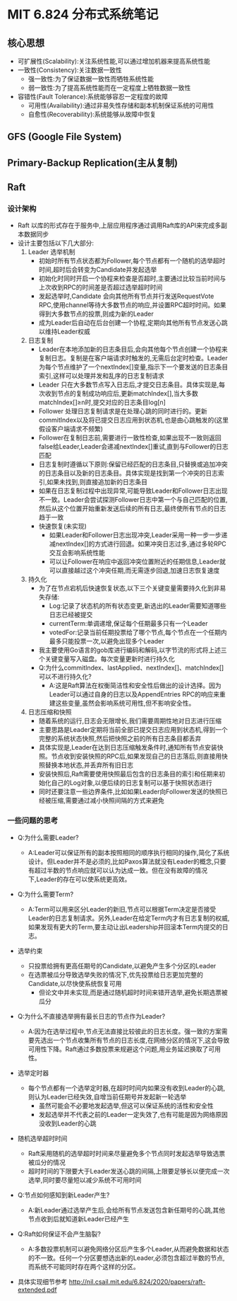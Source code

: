 # MIT 6.824 分布式系统笔记

## 核心思想

* 可扩展性(Scalability):关注系统性能,可以通过增加机器来提高系统性能
* 一致性(Consistency):关注数据一致性
  * 强一致性:为了保证数据一致性而牺牲系统性能
  * 弱一致性:为了提高系统性能而在一定程度上牺牲数据一致性
* 容错性(Fault Tolerance):系统能够容忍一定程度的故障
  * 可用性(Availability):通过非易失性存储和副本机制保证系统的可用性
  * 自愈性(Recoverability):系统能够从故障中恢复

## GFS (Google File System)

## Primary-Backup Replication(主从复制)

## Raft

### 设计架构

* Raft 以库的形式存在于服务中,上层应用程序通过调用Raft库的API来完成多副本数据同步
* 设计主要包括以下几大部分:
  1. Leader 选举机制
     * 初始时所有节点状态都为Follower,每个节点都有一个随机的选举超时时间,超时后会转变为Candidate并发起选举
     * 初始化时同时开启一个协程来检查是否超时,主要通过比较当前时间与上次收到RPC的时间差是否超过选举超时时间
     * 发起选举时,Candidate 会向其他所有节点并行发送RequestVote RPC,使用channel等待大多数节点的响应,并设置RPC超时时间。如果得到大多数节点的投票,则成为新的Leader
     * 成为Leader后自动在后台创建一个协程,定期向其他所有节点发送心跳以维持Leader权威
  2. 日志复制
     * Leader在本地添加新的日志条目后,会向其他每个节点创建一个协程来复制日志。复制是在客户端请求时触发的,无需后台定时检查。Leader为每个节点维护了一个nextIndex[]变量,指示下一个要发送的日志条目索引,这样可以处理并发和乱序的日志复制请求
     * Leader 只在大多数节点写入日志后,才提交日志条目。具体实现是,每次收到节点的复制成功响应后,更新matchIndex[],当大多数matchIndex[]≥n时,提交对应的日志条目log[n]
     * Follower 处理日志复制请求是在处理心跳的同时进行的。更新commitIndex以及将已提交日志应用到状态机,也是由心跳触发的(这里假设客户端请求不频繁)
     * Follower在复制日志前,需要进行一致性检查,如果出现不一致则返回false给Leader,Leader会递减nextIndex[]重试,直到与Follower的日志匹配
     * 日志复制时遵循以下原则:保留已经匹配的日志条目,只替换或追加冲突的日志条目以及新的日志条目。具体实现是找到第一个冲突的日志索引,如果未找到,则直接追加新的日志条目
     * 如果在日志复制过程中出现异常,可能导致Leader和Follower日志出现不一致。Leader会尝试探测Follower日志中第一个与自己匹配的位置,然后从这个位置开始重新发送后续的所有日志,最终使所有节点的日志趋于一致
     * 快速恢复(未实现)
       * 如果Leader和Follower日志出现冲突,Leader采用一种一步一步递减nextIndex[]的方式进行回退。如果冲突日志过多,通过多轮RPC交互会影响系统性能
       * 可以让Follower在响应中返回冲突位置附近的任期信息,Leader就可以直接越过这个冲突任期,而无需逐步回退,加速日志恢复速度
  3. 持久化
     * 为了在节点宕机后快速恢复状态,以下三个关键变量需要持久化到非易失存储:
       * Log:记录了状态机的所有状态变更,新选出的Leader需要知道哪些日志已经被提交
       * currentTerm:单调递增,保证每个任期最多只有一个Leader  
       * votedFor:记录当前任期投票给了哪个节点,每个节点在一个任期内最多只能投票一次,以避免出现多个Leader
     * 我主要使用Go语言的gob库进行编码和解码,以字节流的形式将上述三个关键变量写入磁盘。每次变量更新时进行持久化
     * Q:为什么commitIndex、lastApplied、nextIndex[]、matchIndex[]可以不进行持久化?
       * A:这是Raft算法在权衡简洁性和安全性后做出的设计选择。因为Leader可以通过自身的日志以及AppendEntries RPC的响应来重建这些变量,虽然会影响系统可用性,但不影响安全性。
  4. 日志压缩和快照
     * 随着系统的运行,日志会无限增长,我们需要周期性地对日志进行压缩
     * 主要思路是Leader定期将当前全部已提交日志应用到状态机,得到一个完整的系统状态快照,然后把快照之前的所有日志条目都丢弃
     * 具体实现是,Leader在达到日志压缩触发条件时,通知所有节点安装快照。节点收到安装快照的RPC后,如果发现自己的日志落后,则直接用快照替换本地状态,并丢弃所有旧日志
     * 安装快照后,Raft需要使用快照最后包含的日志条目的索引和任期来初始化自己的Log对象,以便后续的日志复制可以基于快照状态进行
     * 同时还要注意一些边界条件,比如如果Leader向Follower发送的快照已经被压缩,需要通过减小快照间隔的方式来避免

### 一些问题的思考

* Q:为什么需要Leader?
  * A:Leader可以保证所有的副本按照相同的顺序执行相同的操作,简化了系统设计。但Leader并不是必须的,比如Paxos算法就没有Leader的概念,只要有超过半数的节点响应就可以认为达成一致。但在没有故障的情况下,Leader的存在可以使系统更高效。
* Q:为什么需要Term?
  * A:Term可以用来区分Leader的新旧,节点可以根据Term决定是否接受Leader的日志复制请求。另外,Leader在给定Term内才有日志复制的权威,如果发现有更大的Term,要主动让出Leadership并回滚本Term内提交的日志。
* 选举约束
  * 只投票给拥有更高任期号的Candidate,以避免产生多个分区的Leader
  * 在选票被瓜分导致选举失败的情况下,优先投票给日志更加完整的Candidate,以尽快使系统恢复可用
    * 但论文中并未实现,而是通过随机超时时间来错开选举,避免长期选票被瓜分
* Q:为什么不直接选举拥有最长日志的节点作为Leader?
  * A:因为在选举过程中,节点无法直接比较彼此的日志长度。强一致的方案需要先选出一个节点收集所有节点的日志长度,在网络分区的情况下,这会导致可用性下降。Raft通过多数投票来规避这个问题,用业务延迟换取了可用性。
* 选举定时器
  * 每个节点都有一个选举定时器,在超时时间内如果没有收到Leader的心跳,则认为Leader已经失效,自增当前任期号并发起新一轮选举
    * 虽然可能会不必要地发起选举,但这可以保证系统的活性和安全性
    * 发起选举并不代表之前的Leader一定失效了,也有可能是因为网络原因没收到Leader的心跳
* 随机选举超时时间
  * Raft采用随机的选举超时时间来尽量避免多个节点同时发起选举导致选票被瓜分的情况
  * 超时时间的下限要大于Leader发送心跳的间隔,上限要足够长以便完成一次选举,同时要尽量短以减少系统不可用时间
* Q:节点如何感知到新Leader产生?
  * A:新Leader通过选举产生后,会给所有节点发送包含新任期号的心跳,其他节点收到后就知道新Leader已经产生
* Q:Raft如何保证不会产生脑裂?
  * A:多数投票机制可以避免网络分区后产生多个Leader,从而避免数据和状态的不一致。任何一个分区要想选出新的Leader,必须包含超过半数的节点,而系统不可能同时存在两个这样的分区。

* 具体实现细节参考 <http://nil.csail.mit.edu/6.824/2020/papers/raft-extended.pdf>